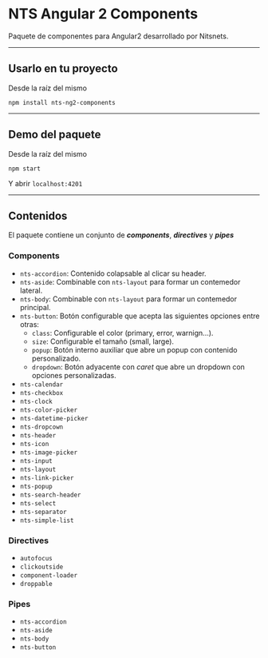 # NTS Angular 2 Components #

Paquete de componentes para Angular2 desarrollado por Nitsnets.

---

## Usarlo en tu proyecto ##

Desde la raíz del mismo
```
npm install nts-ng2-components
```
---
## Demo del paquete ##

Desde la raíz del mismo
```
npm start
```
Y abrir `localhost:4201`

---
## Contenidos ##

El paquete contiene un conjunto de ***components***, ***directives*** y ***pipes***

### Components ###
- `nts-accordion`: Contenido colapsable al clicar su header.
- `nts-aside`: Combinable con `nts-layout` para formar un contemedor lateral.
- `nts-body`: Combinable con `nts-layout` para formar un contemedor principal.
- `nts-button`: Botón configurable que acepta las siguientes opciones entre otras:
    - `class`: Configurable el color (primary, error, warnign...).
    - `size`: Configurable el tamaño (small, large).
    - `popup`: Botón interno auxiliar que abre un popup con contenido personalizado.
    - `dropdown`: Botón adyacente con *caret* que abre un dropdown con opciones personalizadas. 
- `nts-calendar`
- `nts-checkbox`
- `nts-clock`
- `nts-color-picker`
- `nts-datetime-picker`
- `nts-dropcown`
- `nts-header`
- `nts-icon`
- `nts-image-picker`
- `nts-input`
- `nts-layout`
- `nts-link-picker`
- `nts-popup`
- `nts-search-header`
- `nts-select`
- `nts-separator`
- `nts-simple-list`

### Directives ###
- `autofocus`
- `clickoutside`
- `component-loader`
- `droppable`

### Pipes ###
- `nts-accordion`
- `nts-aside`
- `nts-body`
- `nts-button`
